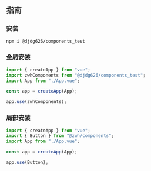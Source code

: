 ## 指南

### 安装
```bash
npm i @djdg626/components_test
```

### 全局安装

```typescript
import { createApp } from "vue";
import zwhComponents from "@djdg626/components_test";
import App from "./App.vue";

const app = createApp(App);

app.use(zwhComponents);
```

### 局部安装

```typescript
import { createApp } from "vue";
import { Button } from "@zwh/components";
import App from "./App.vue";

const app = createApp(App);

app.use(Button);
```

